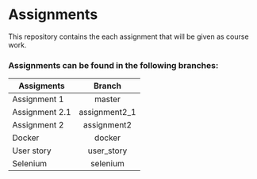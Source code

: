 # Assignments
This repository contains the each assignment that will be given as course work.

### **Assignments can be found in the following branches:** 
| Assigments | Branch |
|----------|:-------------:|
| Assignment 1 |  master |
| Assignment 2.1 |    assignment2_1   |
| Assignment 2 | assignment2 |
| Docker | docker |
| User story | user_story |
| Selenium | selenium |
